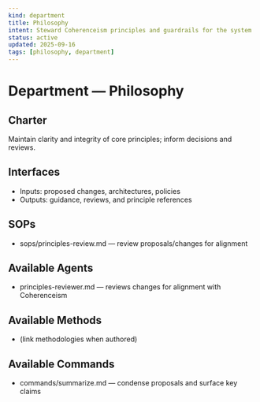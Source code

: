 ```yaml
---
kind: department
title: Philosophy
intent: Steward Coherenceism principles and guardrails for the system
status: active
updated: 2025-09-16
tags: [philosophy, department]
---
```


# Department — Philosophy

## Charter
Maintain clarity and integrity of core principles; inform decisions and reviews.

## Interfaces
- Inputs: proposed changes, architectures, policies
- Outputs: guidance, reviews, and principle references

## SOPs
- sops/principles-review.md — review proposals/changes for alignment

## Available Agents
- principles-reviewer.md — reviews changes for alignment with Coherenceism

## Available Methods
- (link methodologies when authored)

## Available Commands
- commands/summarize.md — condense proposals and surface key claims
